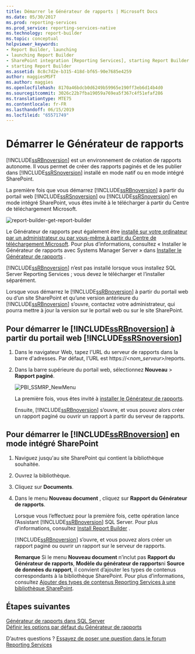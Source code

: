 ```yaml
---
title: Démarrer le Générateur de rapports | Microsoft Docs
ms.date: 05/30/2017
ms.prod: reporting-services
ms.prod_service: reporting-services-native
ms.technology: report-builder
ms.topic: conceptual
helpviewer_keywords:
- Report Builder, launching
- launching Report Builder
- SharePoint integration [Reporting Services], starting Report Builder
- starting Report Builder
ms.assetid: 8c8c7d2e-b315-418d-bf65-90e7685e4259
author: maggiesMSFT
ms.author: maggies
ms.openlocfilehash: 8170a46bdcb0d6249b59965e190ff3eb6d14b4d0
ms.sourcegitcommit: 3026c22b7fba19059a769ea5f367c4f51efaf286
ms.translationtype: MTE75
ms.contentlocale: fr-FR
ms.lasthandoff: 06/15/2019
ms.locfileid: "65571749"
---
```

# <a name="start-report-builder"></a>Démarrer le Générateur de rapports

[!INCLUDE[ssRBnoversion](../../includes/ssrbnoversion.md)] est un environnement de création de rapports autonome. Il vous permet de créer des rapports paginés et de les publier dans [!INCLUDE[ssRSnoversion](../../includes/ssrsnoversion-md.md)] installé en mode natif ou en mode intégré SharePoint.  
  
 La première fois que vous démarrez [!INCLUDE[ssRBnoversion](../../includes/ssrbnoversion.md)] à partir du portail web [!INCLUDE[ssRSnoversion](../../includes/ssrsnoversion-md.md)] ou [!INCLUDE[ssRSnoversion](../../includes/ssrsnoversion-md.md)] en mode intégré SharePoint, vous êtes invité à le télécharger à partir du Centre de téléchargement Microsoft. 
 
![report-builder-get-report-builder](../../reporting-services/report-builder/media/report-builder-get-report-builder.png) 
 
 Le Générateur de rapports peut également être [installé sur votre ordinateur par un administrateur ou par vous-même à partir du Centre de téléchargement Microsoft](https://go.microsoft.com/fwlink/?LinkID=219138). Pour plus d’informations, consultez « Installer le Générateur de rapports avec Systems Manager Server » dans [Installer le Générateur de rapports](../../reporting-services/install-windows/install-report-builder.md) .
 
 [!INCLUDE[ssRBnoversion](../../includes/ssrbnoversion.md)] n’est pas installé lorsque vous installez SQL Server Reporting Services ; vous devez le télécharger et l’installer séparément.  
  
 Lorsque vous démarrez le [!INCLUDE[ssRBnoversion](../../includes/ssrbnoversion.md)] à partir du portail web ou d’un site SharePoint et qu’une version antérieure du [!INCLUDE[ssRBnoversion](../../includes/ssrbnoversion.md)] s’ouvre, contactez votre administrateur, qui pourra mettre à jour la version sur le portail web ou sur le site SharePoint.  
  
## <a name="to-start-includessrbnoversionincludesssrbnoversionmd-from-the-includessrsnoversionincludesssrsnoversion-mdmd-web-portal"></a>Pour démarrer le [!INCLUDE[ssRBnoversion](../../includes/ssrbnoversion.md)] à partir du portail web [!INCLUDE[ssRSnoversion](../../includes/ssrsnoversion-md.md)]  
  
1.  Dans le navigateur Web, tapez l'URL du serveur de rapports dans la barre d'adresses. Par défaut, l’URL est https://\<*nom_serveur*>/reports.  
  
2.  Dans la barre supérieure du portail web, sélectionnez **Nouveau** > **Rapport paginé**.  
  
     ![PBI_SSMRP_NewMenu](../../reporting-services/mobile-reports/media/pbi-ssmrp-newmenu.png "PBI_SSMRP_NewMenu")  
  
     La première fois, vous êtes invité à [installer le Générateur de rapports](../../reporting-services/install-windows/install-report-builder.md). 
  
     Ensuite, [!INCLUDE[ssRBnoversion](../../includes/ssrbnoversion.md)] s’ouvre, et vous pouvez alors créer un rapport paginé ou ouvrir un rapport à partir du serveur de rapports.  
  
## <a name="to-start-includessrbnoversionincludesssrbnoversionmd-in-sharepoint-integrated-mode"></a>Pour démarrer le [!INCLUDE[ssRBnoversion](../../includes/ssrbnoversion.md)] en mode intégré SharePoint  
  
1.  Naviguez jusqu'au site SharePoint qui contient la bibliothèque souhaitée.  
  
2.  Ouvrez la bibliothèque.  
  
3.  Cliquez sur **Documents**.  
  
4.  Dans le menu **Nouveau document** , cliquez sur **Rapport du Générateur de rapports**.  
  
     Lorsque vous l’effectuez pour la première fois, cette opération lance l’Assistant [!INCLUDE[ssRBnoversion](../../includes/ssrbnoversion.md)] SQL Server. Pour plus d'informations, consultez [Install Report Builder](../../reporting-services/install-windows/install-report-builder.md) .  
  
     [!INCLUDE[ssRBnoversion](../../includes/ssrbnoversion.md)] s’ouvre, et vous pouvez alors créer un rapport paginé ou ouvrir un rapport sur le serveur de rapports.  
  
     **Remarque** Si le menu **Nouveau document** n’inclut pas **Rapport du Générateur de rapports**, **Modèle du générateur de rapports**ni **Source de données du rapport**, il convient d’ajouter les types de contenus correspondants à la bibliothèque SharePoint. Pour plus d’informations, consultez [Ajouter des types de contenus Reporting Services à une bibliothèque SharePoint](../../reporting-services/report-server-sharepoint/add-reporting-services-content-types-to-a-sharepoint-library.md).  

## <a name="next-steps"></a>Étapes suivantes

[Générateur de rapports dans SQL Server](../../reporting-services/report-builder/report-builder-in-sql-server-2016.md)   
[Définir les options par défaut du Générateur de rapports](../../reporting-services/report-builder/set-default-options-for-report-builder.md)  

D’autres questions ? [Essayez de poser une question dans le forum Reporting Services](https://go.microsoft.com/fwlink/?LinkId=620231)
